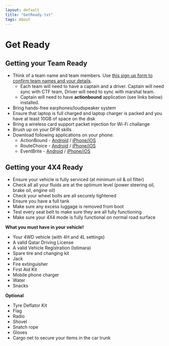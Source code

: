 ```yaml
---
layout: default
title: "GetReady.txt"
tags: About
---
```


# Get Ready

## Getting your Team Ready

* Think of a team name and team members. Use [this sign up form to confirm team names and your details](https://forms.office.com/e/EAx5SNHMbG).
  * Each team will need to have a captain and a driver. Captain will need sync with CTF team, Driver will need to sync with marshal team.
  * Captain will need to have **actionbound** application (see links below) installed.
* Bring hands-free earphones/loudspeaker system
* Ensure that laptop is full charged and laptop charger is packed and you have at least 10GB of space on the disk
* Bring a wireless card support packet injection for Wi-Fi challange
* Brush up on your DFIR skills
* Download following applications on your phone:
  * ActionBound - [Android](https://play.google.com/store/apps/details?id=de.actionbound&hl=en_US&gl=US)   /   [iPhone/iOS](https://apps.apple.com/us/app/actionbound/id582660833)
  * RouteChoice - [Android](https://play.google.com/store/apps/details?id=com.routechoices.routechoicestracker&hl=en_US&gl=US)   /   [iPhone/iOS](https://apps.apple.com/id/app/routechoices-tracker/id1570437272)
  * EventBrite - [Android](https://play.google.com/store/apps/details?id=com.eventbrite.attendee&hl=en_US&gl=US)   /   [iPhone/iOS](https://apps.apple.com/us/app/eventbrite/id487922291)


## Getting your 4X4 Ready
 
* Ensure your vehicle is fully serviced (at minimum oil & oil filter)
* Check all all your fluids are at the optimum level (power steering oil, brake oil, engine oil)
* Check your wheel bolts are all securely tightened
* Ensure you have a full tank
* Make sure any excess luggage is removed from boot
* Test every seat belt to make sure they are all fully functioning
* Make sure your 4X4 mode is fully functional on normal road surface

**What you must have in your vehicle!**

* Your 4WD vehicle (with 4H and 4L settings)
* A valid Qatar Driving License
* A valid Vehicle Registration (Istimara)
* Spare tire and changing kit
* Jack
* Fire extinguisher
* First Aid Kit
* Mobile phone charger
* Water
* Snacks

**Optional**

* Tyre Deflator Kit
* Flag
* Radio
* Shovel
* Snatch rope
* Gloves
* Cargo net to secure your items in the car trunk
